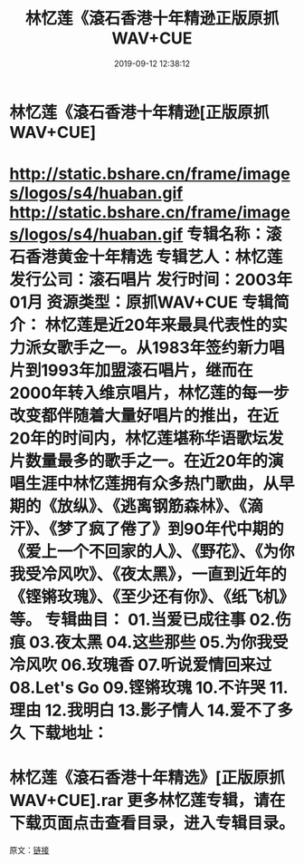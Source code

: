 ﻿---
title: 林忆莲《滾石香港十年精逊正版原抓WAV+CUE
date: 2019-09-12 12:38:12
categories: None
tags: 华语中文
---
# 林忆莲《滾石香港十年精逊[正版原抓WAV+CUE]

http://static.bshare.cn/frame/images/logos/s4/huaban.gif
http://static.bshare.cn/frame/images/logos/s4/huaban.gif
专辑名称：滚石香港黄金十年精选
专辑艺人：林忆莲
发行公司：滚石唱片
发行时间：2003年01月
资源类型：原抓WAV+CUE
专辑简介：
林忆莲是近20年来最具代表性的实力派女歌手之一。从1983年签约新力唱片到1993年加盟滚石唱片，继而在2000年转入维京唱片，林忆莲的每一步改变都伴随着大量好唱片的推出，在近20年的时间内，林忆莲堪称华语歌坛发片数量最多的歌手之一。在近20年的演唱生涯中林忆莲拥有众多热门歌曲，从早期的《放纵》、《逃离钢筋森林》、《滴汗》、《梦了疯了倦了》到90年代中期的《爱上一个不回家的人》、《野花》、《为你我受冷风吹》、《夜太黑》，一直到近年的《铿锵玫瑰》、《至少还有你》、《纸飞机》等。
专辑曲目：
01.当爱已成往事
02.伤痕
03.夜太黑
04.这些那些
05.为你我受冷风吹
06.玫瑰香
07.听说爱情回来过
08.Let's Go
09.铿锵玫瑰
10.不许哭
11.理由
12.我明白
13.影子情人
14.爱不了多久
下载地址：
==============================
林忆莲《滾石香港十年精选》[正版原抓WAV+CUE].rar
更多林忆莲专辑，请在下载页面点击查看目录，进入专辑目录。
==============================
原文：[链接](https://blog.sina.com.cn/s/blog_1647c7e7601030gkw.html)